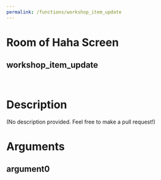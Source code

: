 ```yaml
---
permalink: /functions/workshop_item_update
---
```

# Room of Haha Screen  
## workshop_item_update  
&nbsp;  
# Description  
(No description provided. Feel free to make a pull request!) 
&nbsp;  
# Arguments
## argument0

&nbsp;  


